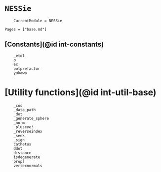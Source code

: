 # `NESSie`
```@meta
    CurrentModule = NESSie
```

```@index
Pages = ["base.md"]
```

## [Constants](@id int-constants)
```@docs
    _etol
    σ
    ec
    potprefactor
    yukawa
```

# [Utility functions](@id int-util-base)
```@docs
    _cos
    _data_path
    _dot
    _generate_sphere
    _norm
    _pluseye!
    _reverseindex
    _seek
    _sign
    cathetus
    ddot
    distance
    isdegenerate
    props
    vertexnormals
```
